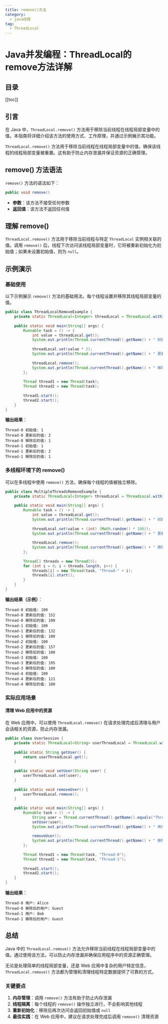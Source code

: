 ```yaml
---
title: remove()方法
category:
  - java线程
tag:
  - ThreadLocal
---
```


# Java并发编程：ThreadLocal的remove方法详解

## 目录

[[toc]]

## 引言

在 Java 中，`ThreadLocal.remove()` 方法用于移除当前线程在线程局部变量中的值。本指南将详细介绍该方法的使用方式、工作原理，并通过示例展示其功能。

`ThreadLocal.remove()` 方法用于移除当前线程在线程局部变量中的值，确保该线程的线程局部变量被重置。这有助于防止内存泄漏并保证资源的正确管理。

## remove() 方法语法

`remove()` 方法的语法如下：

```java
public void remove()
```

- **参数**：该方法不接受任何参数
- **返回值**：该方法不返回任何值

## 理解 remove()

`ThreadLocal.remove()` 方法用于移除当前线程与特定 `ThreadLocal` 实例相关联的值。调用 `remove()` 后，线程下次访问该线程局部变量时，它将被重新初始化为初始值；如果未设置初始值，则为 `null`。

## 示例演示

### 基础使用

以下示例展示 `remove()` 方法的基础用法，每个线程设置并移除其线程局部变量的值。

```java
public class ThreadLocalRemoveExample {
    private static ThreadLocal<Integer> threadLocal = ThreadLocal.withInitial(() -> 1);
    
    public static void main(String[] args) {
        Runnable task = () -> {
            int value = threadLocal.get();
            System.out.println(Thread.currentThread().getName() + " 初始值: " + value);
            
            threadLocal.set(value * 2);
            System.out.println(Thread.currentThread().getName() + " 更新后的值: " + threadLocal.get());
            
            threadLocal.remove();
            System.out.println(Thread.currentThread().getName() + " 移除后的值: " + threadLocal.get());
        };
        
        Thread thread1 = new Thread(task);
        Thread thread2 = new Thread(task);
        
        thread1.start();
        thread2.start();
    }
}
```

**输出结果**：
```
Thread-0 初始值: 1
Thread-0 更新后的值: 2
Thread-0 移除后的值: 1
Thread-1 初始值: 1
Thread-1 更新后的值: 2
Thread-1 移除后的值: 1
```

### 多线程环境下的 remove()

可以在多线程中使用 `remove()` 方法，确保每个线程的值被独立移除。

```java
public class MultipleThreadsRemoveExample {
    private static ThreadLocal<Integer> threadLocal = ThreadLocal.withInitial(() -> 100);
    
    public static void main(String[] args) {
        Runnable task = () -> {
            int value = threadLocal.get();
            System.out.println(Thread.currentThread().getName() + " 初始值: " + value);
            
            threadLocal.set(value + (int) (Math.random() * 100));
            System.out.println(Thread.currentThread().getName() + " 更新后的值: " + threadLocal.get());
            
            threadLocal.remove();
            System.out.println(Thread.currentThread().getName() + " 移除后的值: " + threadLocal.get());
        };
        
        Thread[] threads = new Thread[5];
        for (int i = 0; i < threads.length; i++) {
            threads[i] = new Thread(task, "Thread-" + i);
            threads[i].start();
        }
    }
}
```

**输出结果（示例）**：
```
Thread-0 初始值: 100
Thread-0 更新后的值: 152
Thread-0 移除后的值: 100
Thread-1 初始值: 100
Thread-1 更新后的值: 132
Thread-1 移除后的值: 100
Thread-2 初始值: 100
Thread-2 更新后的值: 157
Thread-2 移除后的值: 100
Thread-3 初始值: 100
Thread-3 更新后的值: 195
Thread-3 移除后的值: 100
Thread-4 初始值: 100
Thread-4 更新后的值: 121
Thread-4 移除后的值: 100
```

### 实际应用场景

#### 清理 Web 应用中的资源

在 Web 应用中，可以使用 `ThreadLocal.remove()` 在请求处理完成后清理与用户会话相关的资源，防止内存泄漏。

```java
public class UserSession {
    private static ThreadLocal<String> userThreadLocal = ThreadLocal.withInitial(() -> "Guest");
    
    public static String getUser() {
        return userThreadLocal.get();
    }
    
    public static void setUser(String user) {
        userThreadLocal.set(user);
    }
    
    public static void removeUser() {
        userThreadLocal.remove();
    }
    
    public static void main(String[] args) {
        Runnable task = () -> {
            String user = Thread.currentThread().getName().equals("Thread-0") ? "Alice" : "Bob";
            setUser(user);
            System.out.println(Thread.currentThread().getName() + " 用户: " + getUser());
            
            removeUser();
            System.out.println(Thread.currentThread().getName() + " 移除后的用户: " + getUser());
        };
        
        Thread thread1 = new Thread(task, "Thread-0");
        Thread thread2 = new Thread(task, "Thread-1");
        
        thread1.start();
        thread2.start();
    }
}
```

**输出结果**：
```
Thread-0 用户: Alice
Thread-0 移除后的用户: Guest
Thread-1 用户: Bob
Thread-1 移除后的用户: Guest
```

## 总结

Java 中的 `ThreadLocal.remove()` 方法允许移除当前线程在线程局部变量中的值。通过使用该方法，可以防止内存泄漏并确保应用程序中的资源正确管理。

无论是处理简单的线程局部变量，还是 Web 应用中复杂的用户特定信息，`ThreadLocal.remove()` 方法都为管理和清理线程特定数据提供了可靠的方式。

### 关键要点

1. **内存管理**：调用 `remove()` 方法有助于防止内存泄漏
2. **线程隔离**：每个线程的 `remove()` 操作独立进行，不会影响其他线程
3. **重新初始化**：移除后再次访问会返回初始值或 `null`
4. **最佳实践**：在 Web 应用中，建议在请求处理完成后调用 `remove()` 清理资源